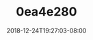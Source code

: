 ---
title: 0ea4e280
date: 2018-12-24T19:27:03-08:00
draft: false
location: Utah
img_url: https://d17enza3bfujl8.cloudfront.net/0ea4e280.jpg
original_fn: DSCF0914_01.jpg
tags:
- Utah
- landscapes

---